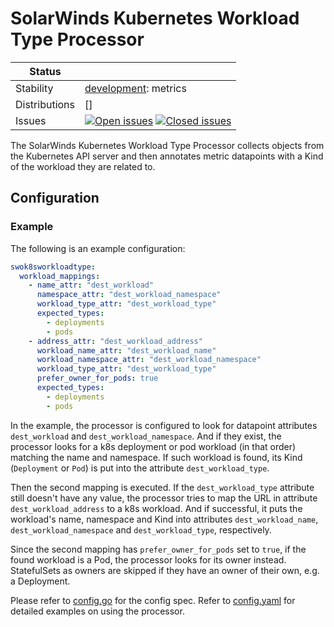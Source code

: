 # SolarWinds Kubernetes Workload Type Processor
<!-- status autogenerated section -->
| Status        |           |
| ------------- |-----------|
| Stability     | [development]: metrics   |
| Distributions | [] |
| Issues        | [![Open issues](https://img.shields.io/github/issues-search/solarwinds/solarwinds-otel-collector-contrib?query=is%3Aissue%20is%3Aopen%20label%3Aprocessor%2Fswok8sworkloadtype%20&label=open&color=orange&logo=opentelemetry)](https://github.com/solarwinds/solarwinds-otel-collector-contrib/issues?q=is%3Aopen+is%3Aissue+label%3Aprocessor%2Fswok8sworkloadtype) [![Closed issues](https://img.shields.io/github/issues-search/solarwinds/solarwinds-otel-collector-contrib?query=is%3Aissue%20is%3Aclosed%20label%3Aprocessor%2Fswok8sworkloadtype%20&label=closed&color=blue&logo=opentelemetry)](https://github.com/solarwinds/solarwinds-otel-collector-contrib/issues?q=is%3Aclosed+is%3Aissue+label%3Aprocessor%2Fswok8sworkloadtype) |

[development]: https://github.com/open-telemetry/opentelemetry-collector/blob/main/docs/component-stability.md#development
<!-- end autogenerated section -->

The SolarWinds Kubernetes Workload Type Processor collects objects from the Kubernetes API server and then annotates metric datapoints with a Kind of the workload they are related to.

## Configuration

### Example

The following is an example configuration:

```yaml
swok8sworkloadtype:
  workload_mappings:
    - name_attr: "dest_workload"
      namespace_attr: "dest_workload_namespace"
      workload_type_attr: "dest_workload_type"
      expected_types:
        - deployments
        - pods
    - address_attr: "dest_workload_address"
      workload_name_attr: "dest_workload_name"
      workload_namespace_attr: "dest_workload_namespace"
      workload_type_attr: "dest_workload_type"
      prefer_owner_for_pods: true
      expected_types:
        - deployments
        - pods
```

In the example, the processor is configured to look for datapoint attributes `dest_workload` and `dest_workload_namespace`. And if they exist, the processor looks for a k8s deployment or pod workload (in that order) matching the name and namespace. If such workload is found, its Kind (`Deployment` or `Pod`) is put into the attribute `dest_workload_type`.

Then the second mapping is executed. If the `dest_workload_type` attribute still doesn't have any value, the processor tries to map the URL in attribute `dest_workload_address` to a k8s workload. And if successful, it puts the workload's name, namespace and Kind into attributes `dest_workload_name`, `dest_workload_namespace` and `dest_workload_type`, respectively.

Since the second mapping has `prefer_owner_for_pods` set to `true`, if the found workload is a Pod, the processor looks for its owner instead. StatefulSets as owners are skipped if they have an owner of their own, e.g. a Deployment.

Please refer to [config.go](./config.go) for the config spec. Refer to [config.yaml](./testdata/config.yaml) for detailed examples on using the processor.

